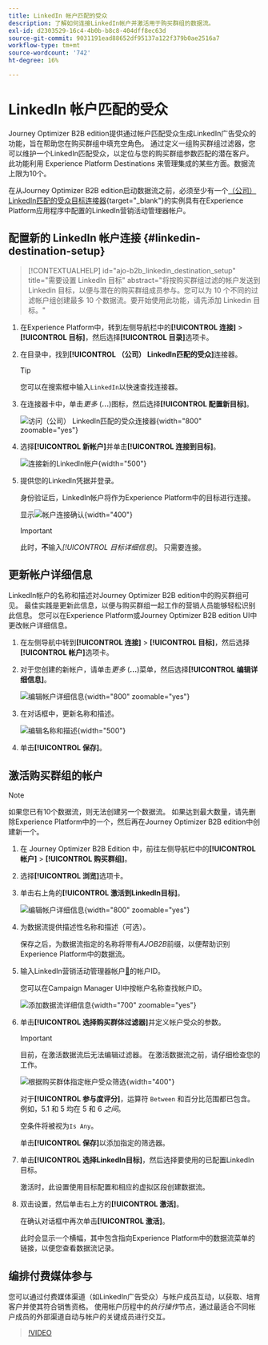 ```yaml
---
title: LinkedIn 帐户匹配的受众
description: 了解如何连接LinkedIn帐户并激活用于购买群组的数据流。
exl-id: d2303529-16c4-4b0b-b8c8-404dff8ec63d
source-git-commit: 9031191ead88652df95137a122f379b0ae2516a7
workflow-type: tm+mt
source-wordcount: '742'
ht-degree: 16%

---
```


# LinkedIn 帐户匹配的受众

Journey Optimizer B2B edition提供通过帐户匹配受众生成LinkedIn广告受众的功能，旨在帮助您在购买群组中填充空角色。 通过定义一组购买群组过滤器，您可以维护一个LinkedIn匹配受众，以定位与您的购买群组参数匹配的潜在客户。 此功能利用 Experience Platform Destinations 来管理集成的某些方面。数据流上限为10个。

在从Journey Optimizer B2B edition启动数据流之前，必须至少有一个[（公司） LinkedIn匹配的受众目标连接器](https://experienceleague.adobe.com/en/docs/experience-platform/destinations/catalog/social/linkedin#connect){target="_blank"}的实例具有在Experience Platform应用程序中配置的LinkedIn营销活动管理器帐户。

## 配置新的 LinkedIn 帐户连接 {#linkedin-destination-setup}

>[!CONTEXTUALHELP]
>id="ajo-b2b_linkedin_destination_setup"
>title="需要设置 LinkedIn 目标"
>abstract="将按购买群组过滤的帐户发送到 Linkedin 目标，以便与潜在的购买群组成员参与。您可以为 10 个不同的过滤帐户组创建最多 10 个数据流。要开始使用此功能，请先添加 Linkedin 目标。"

1. 在Experience Platform中，转到左侧导航栏中的&#x200B;**[!UICONTROL 连接]** > **[!UICONTROL 目标]**，然后选择&#x200B;**[!UICONTROL 目录]**&#x200B;选项卡。

1. 在目录中，找到&#x200B;**[!UICONTROL （公司） LinkedIn匹配的受众]**&#x200B;连接器。

   >[!TIP]
   >
   >您可以在搜索框中输入`LinkedIn`以快速查找连接器。

1. 在连接器卡中，单击&#x200B;_更多_ (**...**)图标，然后选择&#x200B;**[!UICONTROL 配置新目标]**。

   ![访问（公司） LinkedIn匹配的受众连接器](./assets/aep-destinations-catalog-linkedin.png){width="800" zoomable="yes"}

1. 选择&#x200B;**[!UICONTROL 新帐户]**&#x200B;并单击&#x200B;**[!UICONTROL 连接到目标]**。

   ![连接新的LinkedIn帐户](./assets/aep-destinations-catalog-linkedin-new-account.png){width="500"}

1. 提供您的LinkedIn凭据并登录。

   身份验证后，LinkedIn帐户将作为Experience Platform中的目标进行连接。

   显示![帐户连接确认](./assets/aep-destinations-catalog-linkedin-connected.png){width="400"}

   >[!IMPORTANT]
   >
   >此时，**不**&#x200B;输入&#x200B;_[!UICONTROL 目标详细信息]_。 只需要连接。

## 更新帐户详细信息

LinkedIn帐户的名称和描述对Journey Optimizer B2B edition中的购买群组可见。 最佳实践是更新此信息，以便与购买群组一起工作的营销人员能够轻松识别此信息。 您可以在Experience Platform或Journey Optimizer B2B edition UI中更改帐户详细信息。

1. 在左侧导航中转到&#x200B;**[!UICONTROL 连接]** > **[!UICONTROL 目标]**，然后选择&#x200B;**[!UICONTROL 帐户]**&#x200B;选项卡。

1. 对于您创建的新帐户，请单击&#x200B;_更多_ (**...**)菜单，然后选择&#x200B;**[!UICONTROL 编辑详细信息]**。

   ![编辑帐户详细信息](./assets/aep-destinations-accounts-edit-details.png){width="800" zoomable="yes"}

1. 在对话框中，更新名称和描述。

   ![编辑名称和描述](./assets/destinations-linkedin-account-edit-details-dialog.png){width="500"}

1. 单击&#x200B;**[!UICONTROL 保存]**。

## 激活购买群组的帐户

>[!NOTE]
>
>如果您已有10个数据流，则无法创建另一个数据流。 如果达到最大数量，请先删除Experience Platform中的一个，然后再在Journey Optimizer B2B edition中创建新一个。

1. 在 Journey Optimizer B2B Edition 中，前往左侧导航栏中的&#x200B;**[!UICONTROL 帐户]** > **[!UICONTROL 购买群组]**。

1. 选择&#x200B;**[!UICONTROL 浏览]**&#x200B;选项卡。

1. 单击右上角的&#x200B;**[!UICONTROL 激活到LinkedIn目标]**。

   ![编辑帐户详细信息](./assets/activate-linkedin-destination.png){width="800" zoomable="yes"}

1. 为数据流提供描述性名称和描述（可选）。

   保存之后，为数据流指定的名称将带有&#x200B;_AJOB2B_&#x200B;前缀，以便帮助识别Experience Platform中的数据流。

1. 输入LinkedIn营销活动管理器帐户[&#128279;](https://www.linkedin.com/help/lms/answer/a424270)的帐户ID。

   您可以在Campaign Manager UI中按帐户名称查找帐户ID。

   ![添加数据流详细信息](./assets/destinations-linkedin-activate-details.png){width="700" zoomable="yes"}

1. 单击&#x200B;**[!UICONTROL 选择购买群体过滤器]**&#x200B;并定义帐户受众的参数。

   >[!IMPORTANT]
   >
   >目前，在激活数据流后无法编辑过滤器。 在激活数据流之前，请仔细检查您的工作。

   ![根据购买群体指定帐户受众筛选](./assets/destinations-linkedin-activate-buying-group-filters.png){width="400"}

   对于&#x200B;**[!UICONTROL 参与度评分]**，运算符 `Between` 和百分比范围都已包含。例如，5.1 和 5 均在 5 和 6 _之间_。

   空条件将被视为`Is Any`。

   单击&#x200B;**[!UICONTROL 保存]**&#x200B;以添加指定的筛选器。

1. 单击&#x200B;**[!UICONTROL 选择LinkedIn目标]**，然后选择要使用的已配置LinkedIn目标。

   激活时，此设置使用目标配置和相应的虚拟区段创建数据流。

1. 双击设置，然后单击右上方的&#x200B;**[!UICONTROL 激活]**。

   在确认对话框中再次单击&#x200B;**[!UICONTROL 激活]**。

   此时会显示一个横幅，其中包含指向Experience Platform中的数据流菜单的链接，以便您查看数据流记录。

## 编排付费媒体参与

您可以通过付费媒体渠道（如LinkedIn广告受众）与帐户成员互动，以获取、培育客户并使其符合销售资格。 使用帐户历程中的&#x200B;_执行操作_&#x200B;节点，通过最适合不同帐户成员的外部渠道自动与帐户的关键成员进行交互。

>[!VIDEO](https://video.tv.adobe.com/v/3448649/?learn=on)